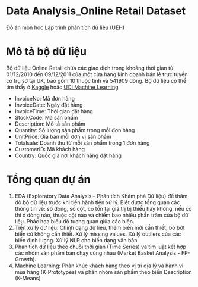 # Data Analysis_Online Retail Dataset
Đồ án môn học Lập trình phân tích dữ liệu (UEH)

# Mô tả bộ dữ liệu
Bộ dữ liệu Online Retail chứa các giao dịch trong khoảng thời gian từ 01/12/2010 đến 09/12/2011 của một cửa hàng kinh doanh bán lẻ trực tuyến có trụ sở tại UK, bao gồm 10 thuộc tính và 541909 dòng.
Bộ dữ liệu có thể tìm thấy ở [Kaggle](https://www.kaggle.com/datasets/lakshmi25npathi/online-retail-dataset) hoặc [UCI Machine Learning](http://archive.ics.uci.edu/ml/datasets/Online+Retail)

- InvoiceNo: Mã đơn hàng 
- InvoiceDate: Ngày đặt hàng
- InvoiceTime: Thời gian đặt hàng
- StockCode: Mã sản phẩm
- Description: Mô tả sản phẩm
- Quantity: Số lượng sản phẩm trong mỗi đơn hàng
- UnitPrice: Giá bán mỗi đơn vị sản phẩm
- Totalsale: Doanh thu từ mỗi sản phẩm trong 1 đơn hàng
- CustomerID: Mã khách hàng
- Country: Quốc gia nơi khách hàng đặt hàng

# Tổng quan dự án

1. EDA (Exploratory Data Analysis – Phân tích Khám phá Dữ liệu) để thăm dò bộ dữ liệu trước khi tiến hành tiền xử lý. Biết được tổng quan các thông tin về: số dòng, số cột, có tồn tại giá trị bị thiếu hay không, nếu có thì ở dòng nào, thuộc cột nào và chiếm bao nhiêu phần trăm của bộ dữ liệu. Phác họa biểu đồ tương quan giữa các biến.
2. Tiền xử lý dữ liệu: Chỉnh dạng dữ liệu, thêm biến mới cần thiết, bỏ bớt biến cũ không cần thiết. Xử lý missing values. Xử lý outliers của các biến định lượng. Xử lý NLP cho biến dạng văn bản
3. Phân tích dữ liệu theo chuỗi thời gian (Time Series) và tìm luật kết hợp các nhóm sản phẩm bán chạy cùng nhau (Market Basket Analysis - FP-Growth).
4. Machine Learning: 
Phân khúc khách hàng theo vị trí địa lý và hành vi mua hàng (K-Prototypes) và phân nhóm sản phẩm theo biến Description (K-Means)

